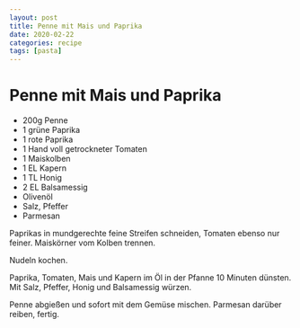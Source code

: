 ```yaml
---
layout: post
title: Penne mit Mais und Paprika
date: 2020-02-22
categories: recipe
tags: [pasta]
---
```

# Penne mit Mais und Paprika

- 200g Penne
- 1 grüne Paprika
- 1 rote Paprika
- 1 Hand voll getrockneter Tomaten
- 1 Maiskolben
- 1 EL Kapern
- 1 TL Honig
- 2 EL Balsamessig
- Olivenöl
- Salz, Pfeffer
- Parmesan

Paprikas in mundgerechte feine Streifen schneiden, Tomaten ebenso nur feiner.
Maiskörner vom Kolben trennen.

Nudeln kochen.

Paprika, Tomaten, Mais und Kapern im Öl in der Pfanne 10 Minuten dünsten.
Mit Salz, Pfeffer, Honig und Balsamessig würzen.

Penne abgießen und sofort mit dem Gemüse mischen.
Parmesan darüber reiben, fertig.
